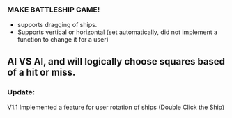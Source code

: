 ### MAKE BATTLESHIP GAME!

- supports dragging of ships.
- Supports vertical or horizontal (set automatically, did not implement a function to change it for a user)

## AI VS AI, and will logically choose squares based of a hit or miss.

### Update:

V1.1
Implemented a feature for user rotation of ships (Double Click the Ship)
